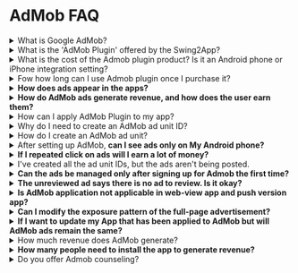 # AdMob FAQ

<details>

<summary>What is Google AdMob?</summary>

AdMob is an advertising platform provided by Google that allows you to place ads in your app.

You can monetize your ads by applying an ad platform to your app.

</details>

<details>

<summary>What is the 'AdMob Plugin' offered by the Swing2App?</summary>

<img src="https://wp.swing2app.co.kr/wp-content/uploads/2018/10/2.png" alt="" data-size="original">

**The Google AdMob plug-in is a custom product that allows you to place Google AdMob ads in your app.**

If you purchase an AdMob plug-in product, you can set AdMob ads on an app produced by Swing2App.&#x20;

Users can insert their own ad ID and set up and use the advertisement exposure pattern freely.

Please check the details of how to use the AdMob advertisement setting.

**☞ **<mark style="color:blue;">**Learn how to set up Admob Plugin ads**</mark>

</details>

<details>

<summary>What is the cost of the Admob plugin product? Is it an Android phone or iPhone integration setting?</summary>

**There are 2 products related to the Admob plugin.**

1\) Plug-in with Google Add-Mob ($220): Single-product product with AdMob plug-in only

Since it’s an ad-mob product, you need to purchase a paid app coupon and store upload tickets separately.

2\) Add-Mob Power Package ($580): Plug-in with AdMob + basic swing pass (2 years/24 months) + 1 upload ticket (App store upload ticket, Play Store upload ticket) are provided together.

There is no need to purchase other products if you purchase only one package product because it includes both a pass and a store upload as well as an add-mob.

**Therefore, you can select the product of the style you want and use it after purchasing it.**

To purchase the product, please select the link below and you will be taken to the swing2app payment page.

**☞ **<mark style="color:blue;">**\[Google Admob Application Plugin Product Page]**</mark>&#x20;

**☞ **<mark style="color:blue;">**\[Admob Package Products Page]**</mark>

Applicable to two modes of AdMob for Android and iPhone, and integrated settings.

You can just set the platform you want.

However, even if you only have one platform, the cost is the same.

</details>

<details>

<summary>Fow how long can I use Admob plugin once I purchase it?</summary>

If you buy the AdMob plug-in product just once, you can continue to use it by applying the app advertisement.

There is no additional cost associated with setting up AdMobs.

</details>

<details>

<summary><strong>How does ads appear in the apps?</strong></summary>

It will Display as default banner ads + front pop-up ads.

<img src="https://wp.swing2app.co.kr/wp-content/uploads/2019/11/%EC%95%A0%EB%93%9C%EB%AA%B9%EC%88%98%EC%A0%95_19.11.png" alt="" data-size="original">

**\*Front advertisement allows the app operator to set the exposure pattern freely.**

**1)Exposure to advertisements when launching the app for the first time**\
\->Full advertisements are exposed when the app is first launched.

**2) When switching to the app for the first time is in progress.**\
\->After launching the app, a pop-up advertisement will appear once the screen is switched by selecting the first menu or page.

**3)Exposure of advertisements by number of screen transitions**\
\->You can set the number of ad exposures that appear as the screen transitions.\
When set to ‘Example’5’, full-page advertisements are exposed when the screen is switched 5 times.

**4) Expose advertisements every scheduled time**\
\->If you set a scheduled time, the full-page advertisement will be exposed after that time.

**Example) If you set it up for 60 seconds, the advertisement will be exposed 60 seconds after the app is launched. (Expose ad every 60 seconds)**

</details>

<details>

<summary><strong>How do AdMob ads generate revenue, and how does the user earn them?</strong></summary>

Just by running an ad on your app doesn’t mean you’re profitable.

**\*You’ll need to touch the actual ad (banner, front) to go to the corresponding ad page to get the ad revenue.**

You’ll get 100% of the revenue from your ads.

</details>

<details>

<summary>How can I apply AdMob Plugin to my app?</summary>

1\) Completed the production of the app

2\) Payment of plug-in products with AdMob ($220) or AdMob package products ($580)

3\) Subscribe to the official ad mob site → Create advertising unit ID, copy app ID by platform.

4\) Setting up ads in AdMob plug-in settings

Manager →Services→ Go to AdMob Plug-in settings

Enter Set ad unit ID, Set ad exposure pattern, and save

5\) After setting up the ad, \[App Creation Request]: Update the app with the advertised version

6\) Ad setting is complete. Download the app from your Android phone and test it to see if it’s working well

7\) Register store: Upload stores you wish to launch, such as Play Store, App Store, etc.

​Please check the manual below for details on setting the AdMob plug-in.

<img src="https://s.w.org/images/core/emoji/11/svg/25b6.svg" alt="▶" data-size="line"> **\*\*\*\* **<mark style="color:blue;">**\[Go to Admob Plugin Ad Setting Method]**</mark>

</details>

<details>

<summary>Why do I need to create an AdMob ad unit ID?</summary>

An **AdMob** **ad unit ID** is a unique **ID** number assigned to each of your **ad units** when they’re created in **AdMob**. The **ad unit ID** is added to your app’s code and used to identify **ad** requests from the **ad unit**. In order to place ads in your app, you need your app's unique ad unit ID.

It has a unique ID that applies to Android phones and iPhones.

Depending on the form of the advertisement, there is also an ID.

Therefore, the user directly creates an ad unit ID and applies the corresponding ad unit ID to the app so that the advertisement is normally displayed.

In order to set up Admob ads in your app, you will need the information below.

**(1) Android banner, front ad ID (Android, iPhone)**

**(2) iPhone banner, full ad ID is required**

**(3) Android App ID, IOS App ID**

</details>

<details>

<summary>How do I create an AdMob ad unit?</summary>

To learn how to sign up and create an ad unit, check out the manual below.

<img src="https://s.w.org/images/core/emoji/11/svg/25b6.svg" alt="▶" data-size="line"> \*\*\*\* <mark style="color:blue;">**\[Go to see how to sign up for Admob and create an ad unit]**</mark>

</details>

<details>

<summary>After setting up AdMob, <strong>can I see ads only on My Android phone?</strong></summary>

Yes, you’ll need to check the test version on your **Android phone** when you’re done with the ad.

The **iPhone** must be released on the App Store before the app will display an ad. (Apps that are not released under Apple’s policy will not be able to see ads) Therefore, the iPhone must be released in the App Store to see the ads.

**Users should check the screen where the advertisement is applied to the Android phone.**

iPhone and Android integrated setting ads are the same. So, if the ads are visible on Android phones then it will be the same on iPhone.

</details>

<details>

<summary><strong>If I repeated click on ads will I earn a lot of money?</strong></summary>

**Never artificially click on ads.**

If you repeated click on your ads that may artificially inflate a publisher’s earnings, will be counted as **an** **invalid click** by Google.

If there is any suspicious behavior on a particular device (mobile phone), Google will drop the ad without notice because of invalid traffic.

Invalid traffic includes, but is not limited to:

* Clicks or impressions generated by publishers clicking their own live ads
* Repeated ad clicks or impressions generated by one or more users
* Publishers encouraging clicks on their ads (examples may include: any language encouraging users to click on ads, ad implementations that may cause a high volume of accidental clicks, etc.)
* Automated clicking tools or traffic sources, robots, or other deceptive software.

If your ad goes down due to invalid traffic, there’s no other way you can get it back, and we can’t help you.

You will have to wait for Google to post it back again which may take a month. So, we advise not to click on your ads repeatedly.

</details>

<details>

<summary>I've created all the ad unit IDs, but the ads aren't being posted.</summary>

There are times when ad mobs don’t send ads directly from Google even when they are done setting up.\
It may take up to a week to check your ad mob account and app.\
If you don’t enter the information below, it may take a long time for the advertisement to appear, so please check it below!

1. **If you are missing your payment information when you sign up for AdMob, your ad will not show.**\
   **Please complete your registration by making sure your payment information is not missing.**
2. &#x20;**You need to review the ad management. In order for your ad to actually post to your app, you’ll need to review your ad list.**

Please change an unreviewed ad to a review, and check the list of blocked ads. Please check the instructions and instructions after applying for AdMob in the manual below.

<img src="https://s.w.org/images/core/emoji/11/svg/25b6.svg" alt="▶" data-size="line">[ \*\*\*\* <mark style="color:blue;">****</mark> ](https://wp.swing2app.co.kr/knowledgebase/admob-operation/)<mark style="color:blue;">**\[Admob Ad Operation Precautions]**</mark>

</details>

<details>

<summary><strong>Can the ads be managed only after signing up for Admob the first time?</strong></summary>

Of course, you should do it after you sign up, but you should check your ads from time to time.

If your ad is initially posted while you’re in operation, it may drop out of your app if you have an unreviewed line item.

</details>

<details>

<summary><strong>The unreviewed ad says there is no ad to review. Is it okay?</strong></summary>

It means that you don’t have any ads to review yet, or nothing will appear when all of your ads have already been reviewed. If you wait a day or so, your ads will usually be posted to your app.

If your ad doesn’t post in your app, please come back to AdMob Block Ads Management and check to see if there are any unreviewed ads.

</details>

<details>

<summary><strong>Is AdMob application not applicable in web-view app and push version app?</strong></summary>

Only apps built from generic prototypes can run AdMob ads.

Apps created by web links, such as webview version and push version, are not applicable to AdMob. (It’s a web-powered app, so it’s not suitable for AdMobs that advertise on the app\~!)

Admob is an ad that you place on the app.

Web apps that run as websites (webviews, push apps) must use AdSense, not Admob.

</details>

<details>

<summary><strong>Can I modify the exposure pattern of the full-page advertisement?</strong></summary>

**ex) Make a full-page ad appear every 30 seconds, and make a full-page ad appear after switching to page 4 times.**

Yes, it’s possible. Banner ads don’t have an exposure pattern, so you can only modify full-page ads.

Front advertisement can be set by the app operator by directly modifying the exposure pattern.

Please modify it and operate it on the \[AdMob Plug-in Settings] screen.

<img src="https://wp.swing2app.co.kr/wp-content/uploads/2018/10/%EC%95%A0%EB%93%9C%EB%AA%B9%EA%B4%91%EA%B3%A0%EB%8B%A8%EC%9C%842.png" alt="" data-size="original">

If you register for the first time or modify it for the first time, you need to save it and re-produce the app.

You have to re-produce the app in a new version to reflect the changes.

If you edit it later, it will be automatically reflected in the app as soon as you save it. (App shutdown and re-run to reflect changed advertising patterns)

​**\*Front ad exposure settings**

**1)Exposure to advertisements when launching the app for the first time**\
\->Full advertisements are exposed when the app is first launched.

**2) When switching to the app for the first time is in progress.**\
\->After launching the app, a pop-up advertisement will appear once the screen is switched by selecting the first menu or page.

**3)Exposure of advertisements by number of screen transitions**\
\->You can set the number of ad exposures that appear as the screen transitions.\
When set to ‘Example’5’, full-page advertisements are exposed when the screen is switched 5 times.

**4) Expose advertisements every scheduled time**\
\->If you set a scheduled time, the full-page advertisement will be exposed after that time.\
Example) If you set it up for 60 seconds, the advertisement will be exposed 60 seconds after the app is launched. (Expose ad every 60 seconds)

</details>

<details>

<summary><strong>If I want to update my App that has been applied to AdMob but will AdMob ads remain the same?</strong></summary>

If you update your app, your AdMob ads are exactly what you’ve set up, so don’t worry.

You don’t need to repurchase Admob plug-ins for every app update. If you update and re-release the app, the set-up admob will will still be retained.

</details>

<details>

<summary>How much revenue does AdMob generate?</summary>

We don't know how much advertising revenue our users have.

Since our users are running Admob themselves, we can't see how much revenue they make.

AdMob generates revenue only when users click on ads that are embedded in the app.

For those who operate, the profit difference varies from a few dollars to a few thousand dollars per month.&#x20;

Please consider just by starting an ad, you don't make a profit, in depends on various factors.

</details>

<details>

<summary><strong>How many people need to install the app to generate revenue?</strong></summary>

On average, AdMob-operated apps have between 5,000 and more than 10,000 users.&#x20;

However, we don’t know the revenue for the number of app installs. Some apps have more than 10,000 people, so you’ll need to drive a lot of app installs to make money with AdMob.

</details>

<details>

<summary>Do you offer Admob counseling?</summary>

Admob counseling is not available. We only set up the AdMob platform for apps created by Swing2App.

If you have any questions related to the Admob plugin, please leave them in the inquiry and we will assist you with guidance.

After that, all aspects of ad operations and revenue must be managed by the user himself.

Subsequently, the user should manage all the advertisements and profits. When applying for AdMob, please check the contents and precautions on the Google AdMob official site before applying.

</details>
